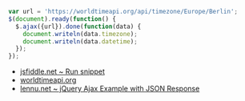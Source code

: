 ```javascript
var url = 'https://worldtimeapi.org/api/timezone/Europe/Berlin';
$(document).ready(function() {
  $.ajax({url}).done(function(data) {
    document.writeln(data.timezone);
    document.writeln(data.datetime);
  });
});
```
- [jsfiddle.net ~ Run snippet](https://jsfiddle.net/p0us8zew/)
- [worldtimeapi.org](https://worldtimeapi.org/)
- [lennu.net ~ jQuery Ajax Example with JSON Response](https://www.lennu.net/jquery-ajax-example-with-json-response/)
